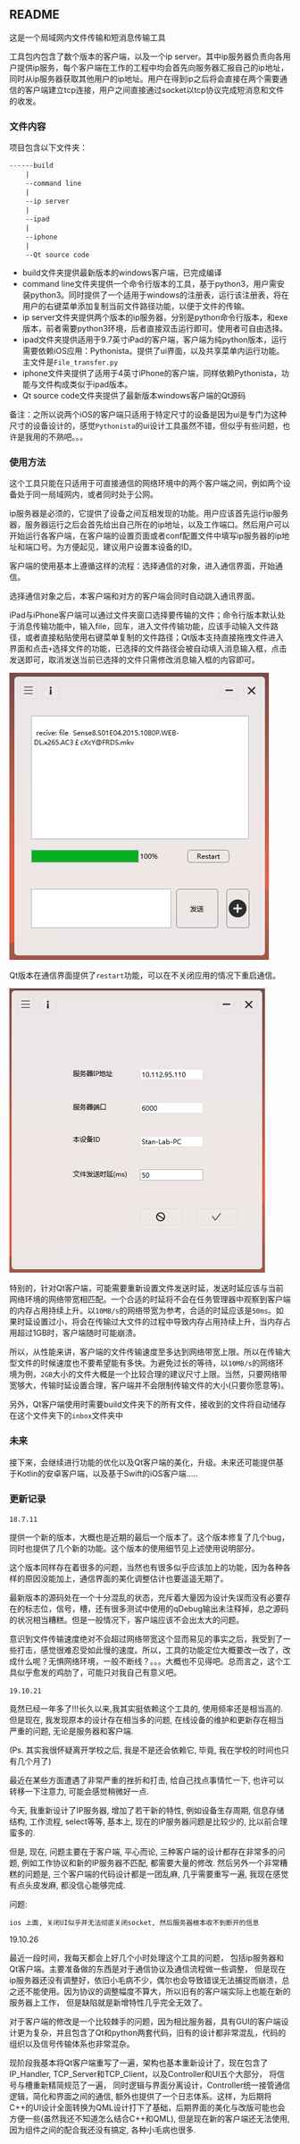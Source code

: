 ## README

这是一个局域网内文件传输和短消息传输工具

工具包内包含了数个版本的客户端，以及一个ip server。其中ip服务器负责向各用户提供ip服务，每个客户端在工作的工程中均会首先向服务器汇报自己的ip地址，同时从ip服务器获取其他用户的ip地址。用户在得到ip之后将会直接在两个需要通信的客户端建立tcp连接，用户之间直接通过socket以tcp协议完成短消息和文件的收发。

### 文件内容

项目包含以下文件夹：

~~~
------build
    |
    --command line
    |
    --ip server
    |
    --ipad
    |
    --iphone
    |
    --Qt source code

~~~

- build文件夹提供最新版本的windows客户端，已完成编译
- command line文件夹提供一个命令行版本的工具，基于python3，用户需安装python3。同时提供了一个适用于windows的注册表，运行该注册表，将在用户的右键菜单添加复制当前文件路径功能，以便于文件的传输。
- ip server文件夹提供两个版本的ip服务器，分别是python命令行版本，和exe版本，前者需要python3环境，后者直接双击运行即可。使用者可自由选择。
- ipad文件夹提供适用于9.7英寸iPad的客户端，客户端为纯python版本，运行需要依赖iOS应用：Pythonista。提供了ui界面，以及共享菜单内运行功能。主文件是`File_transfer.py`
- iphone文件夹提供了适用于4英寸iPhone的客户端，同样依赖Pythonista，功能与文件构成类似于ipad版本。
- Qt source code文件夹提供了最新版本windows客户端的Qt源码

备注：之所以说两个iOS的客户端只适用于特定尺寸的设备是因为ui是专门为这种尺寸的设备设计的，感觉`Pythonista`的ui设计工具虽然不错，但似乎有些问题，也许是我用的不熟吧。。。

### 使用方法

这个工具只能在只适用于可直接通信的网络环境中的两个客户端之间，例如两个设备处于同一局域网内，或者同时处于公网。

ip服务器是必须的，它提供了设备之间互相发现的功能。用户应该首先运行ip服务器，服务器运行之后会首先给出自己所在的ip地址，以及工作端口。然后用户可以开始运行各客户端，在客户端的设置页面或者conf配置文件中填写ip服务器的ip地址和端口号。为方便起见，建议用户设置本设备的ID。

客户端的使用基本上遵循这样的流程：选择通信的对象，进入通信界面，开始通信。

选择通信对象之后，本客户端和对方的客户端会同时自动跳入通讯界面。

iPad与iPhone客户端可以通过文件夹窗口选择要传输的文件；命令行版本默认处于消息传输功能中，输入file，回车，进入文件传输功能，应该手动输入文件路径，或者直接粘贴使用右键菜单复制的文件路径；Qt版本支持直接拖拽文件进入界面和点击`+`选择文件的功能，已选择的文件路径会被自动填入消息输入框，点击发送即可，取消发送当前已选择的文件只需修改消息输入框的内容即可。

![qt_talk_page](image/qt_talk_page.png)

Qt版本在通信界面提供了`restart`功能，可以在不关闭应用的情况下重启通信。

![qt_set_page](image/qt_set_page.png)

特别的，针对Qt客户端，可能需要重新设置文件发送时延，发送时延应该与当前网络环境的网络带宽相匹配。一个合适的时延将不会在任务管理器中观察到客户端的内存占用持续上升。以`10MB/s`的网络带宽为参考，合适的时延应该是`50ms`。如果时延设置过小，将会在传输过大文件的过程中导致内存占用持续上升，当内存占用超过1GB时，客户端随时可能崩溃。



所以，从性能来讲，客户端的文件传输速度至多达到网络带宽上限。所以在传输大型文件的时候速度也不要希望能有多快。为避免过长的等待，以`10MB/s`的网络环境为例，`2GB`大小的文件大概是一个比较合理的建议尺寸上限。当然，只要网络带宽够大，传输时延设置合理，客户端并不会限制传输文件的大小(只要你愿意等)。

另外，Qt客户端使用时需要build文件夹下的所有文件，接收到的文件将自动储存在这个文件夹下的`inbox`文件夹中

### 未来

接下来，会继续进行功能的优化以及Qt客户端的美化，升级。未来还可能提供基于Kotlin的安卓客户端，以及基于Swift的iOS客户端.....



### 更新记录

`18.7.11`

提供一个新的版本，大概也是近期的最后一个版本了。这个版本修复了几个bug，同时也提供了几个新的功能。这个版本的使用细节见上述使用说明部分。

这个版本同样存在着很多的问题，当然也有很多似乎应该加上的功能，因为各种各样的原因没能加上，通信界面的美化调整估计也要遥遥无期了。

最新版本的源码处在一个十分混乱的状态，充斥着大量因为设计失误而没有必要存在的标志位，信号，槽，还有很多测试中使用的qDebug输出未注释掉，总之源码的状况相当糟糕。但是一般情况下，客户端应该不会出太大的问题。

意识到文件传输速度绝对不会超过网络带宽这个显而易见的事实之后，我受到了一些打击，感觉很难忍受如此慢的速度。所以，工具的功能定位大概要改一改了，改成什么呢？无惧网络环境，一般不断线？。。。大概也不见得吧。总而言之，这个工具似乎愈发的鸡肋了，可能只对我自己有意义吧。



`19.10.21`

竟然已经一年多了!!!长久以来,我其实挺依赖这个工具的, 使用频率还是相当高的. 但是现在, 我发现原本的设计存在相当多的问题, 在线设备的维护和更新存在相当严重的问题, 无论是服务器和客户端. 

(Ps. 其实我很怀疑离开学校之后, 我是不是还会依赖它, 毕竟, 我在学校的时间也只有几个月了)

最近在某些方面遭遇了非常严重的挫折和打击, 给自己找点事情忙一下, 也许可以转移一下注意力, 可能会感觉稍微好一点. 

今天, 我重新设计了IP服务器, 增加了若干新的特性, 例如设备生存周期, 信息存储结构, 工作流程, select等等, 基本上, 现在的IP服务器问题是比较少的, 比以前合理蛮多的.

但是, 现在, 问题主要在于客户端, 平心而论, 三种客户端的设计都存在非常多的问题, 例如工作协议和新的IP服务器不匹配, 都需要大量的修改. 然后另外一个非常糟糕的问题是, 三个客户端的代码设计都是一团乱麻, 几乎需要重写一遍, 我现在感觉有点头皮发麻, 都没信心能够完成.

问题:

~~~
ios 上面, 关闭UI似乎并无法彻底关闭socket, 然后服务器根本收不到断开的信息
~~~



19.10.26

最近一段时间，我每天都会上好几个小时处理这个工具的问题， 包括ip服务器和Qt客户端。主要准备做的东西是对于通信协议及通信流程做一些调整， 但是现在ip服务器还没有调整好，依旧小毛病不少，偶尔也会导致错误无法捕捉而崩溃，总之还不能使用。因为协议的调整幅度不算大，所以旧有的客户端实际上也能在新的服务器上工作， 但是缺陷就是新增特性几乎完全无效了。

对于客户端的修改是一个比较棘手的问题，因为相比服务器，具有GUI的客户端设计更为复杂，并且包含了Qt和python两套代码，旧有的设计都非常混乱，代码的组织以及信号传输体系也非常混杂。

现阶段我基本将Qt客户端重写了一遍，架构也基本重新设计了，现在包含了IP_Handler, TCP_Server和TCP_Client，以及Controller和UI五个大部分， 将信号与槽重新精简规范了一遍， 同时逻辑与界面分离设计，Controller统一接管通信逻辑，简化和界面之间的通信, 额外也提供了一个日志体系。这样，为后期将C++的UI设计全面转换为QML设计打下了基础，后期界面的美化与改版可能也会方便一些(虽然我还不知道怎么结合C++和QML), 但是现在新的客户端还无法使用, 因为组件之间的配合我还没有搞定, 各种小毛病也很多.